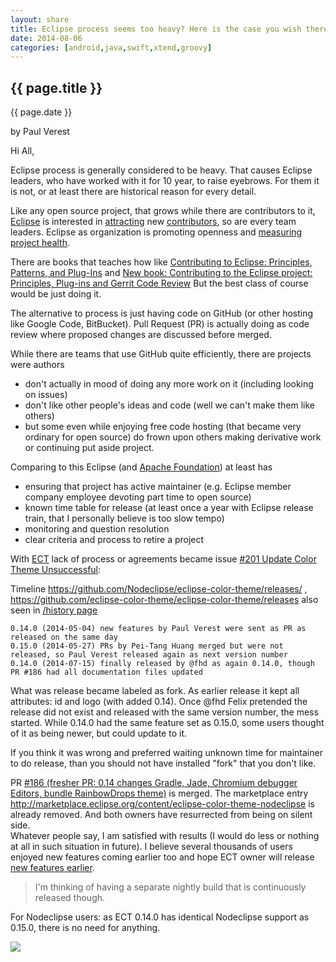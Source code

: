 ```yaml
---
layout: share
title: Eclipse process seems too heavy? Here is the case you wish there was one.md
date: 2014-08-06
categories: [android,java,swift,xtend,groovy]
---
```



## {{ page.title }}

<p class="meta">{{ page.date }}</p> by Paul Verest

Hi All, 

Eclipse process is generally considered to be heavy. That causes Eclipse leaders,
 who have worked with it for 10 year, to raise eyebrows. For them it is not,
 or at least there are historical reason for every detail. 
 
Like any open source project, that grows while there are contributors to it,
 [Eclipse](http://www.apache.org/) is interested in [attracting](https://www.eclipse.org/community/eclipse_newsletter/2014/july/article3.php)
 new [contributors](https://www.eclipse.org/community/eclipse_newsletter/2014/july/article2.php), so are every team leaders.
 Eclipse as organization is promoting openness and [measuring project health](https://www.eclipse.org/community/eclipse_newsletter/2014/july/article1.php).
 
There are books that teaches how like [Contributing to Eclipse: Principles, Patterns, and Plug-Ins](http://www.amazon.com/Contributing-Eclipse-Principles-Patterns-Plug-Ins/dp/0321205758)
 and [New book: Contributing to the Eclipse project: Principles, Plug-ins and Gerrit Code Review](http://blog.vogella.com/2014/06/05/new-book-contributing-to-the-eclipse-project-principles-plug-ins-and-gerrit-code-review/)
 But the best class of course would be just doing it.

The alternative to process is just having code on GitHub (or other hosting like Google Code, BitBucket).
 Pull Request (PR) is actually doing as code review where proposed changes are discussed before merged.
 
While there are teams that use GitHub quite efficiently, there are projects were authors 

- don't actually in mood of doing any more work on it (including looking on issues)
- don't like other people's ideas and code (well we can't make them like others)
- but some even while enjoying free code hosting (that became very ordinary for open source)
 do frown upon others making derivative work or continuing put aside project.

Comparing to this Eclipse (and [Apache Foundation](http://www.apache.org/)) at least has

- ensuring that project has active maintainer (e.g. Eclipse member company employee devoting part time to open source)
- known time table for release (at least once a year with Eclipse release train, that I personally believe is too slow tempo)
- monitoring and question resolution
- clear criteria and process to retire a project

With [ECT](https://github.com/eclipse-color-theme/eclipse-color-theme) lack of process or agreements
 became issue [#201 Update Color Theme Unsuccessful](https://github.com/eclipse-color-theme/eclipse-color-theme/issues/201#issuecomment-51036576):

Timeline <https://github.com/Nodeclipse/eclipse-color-theme/releases/> , <https://github.com/eclipse-color-theme/eclipse-color-theme/releases>
also seen in [/history page](/history)

```
0.14.0 (2014-05-04) new features by Paul Verest were sent as PR as released on the same day
0.15.0 (2014-05-27) PRs by Pei-Tang Huang merged but were not released, so Paul Verest released again as next version number
0.14.0 (2014-07-15) finally released by @fhd as again 0.14.0, though PR #186 had all documentation files updated
``` 

What was release became labeled as fork.
As earlier release it kept all attributes: id and logo (with added 0.14). 
Once @fhd Felix pretended the release did not exist and released with the same version number, the mess started.
While 0.14.0 had the same feature set as 0.15.0, some users thought of it as being newer, but could update to it.

If you think it was wrong and preferred waiting unknown time for maintainer to do release, 
than you should not have installed "fork" that you don't like.

PR [#186 (fresher PR: 0.14 changes Gradle, Jade, Chromium debugger Editors, bundle RainbowDrops theme)](https://github.com/eclipse-color-theme/eclipse-color-theme/pull/186)
 is merged. The marketplace entry <http://marketplace.eclipse.org/content/eclipse-color-theme-nodeclipse> is already removed.
 And both owners have resurrected from being on silent side.  
Whatever people say, I am satisfied with results (I would do less or nothing at all in such situation in future).
I believe several thousands of users enjoyed new features coming earlier too
and hope ECT owner will release [new features earlier](https://github.com/eclipse-color-theme/eclipse-color-theme/issues/201#issuecomment-51023338). 

> I'm thinking of having a separate nightly build that is continuously released though.

For Nodeclipse users: as ECT 0.14.0 has identical Nodeclipse support as 0.15.0, there is no need for anything.

[![](https://cloud.githubusercontent.com/assets/1614482/3824642/4fdf39ae-1d4a-11e4-96e3-b3a7f8fe1090.PNG)](https://github.com/eclipse-color-theme/eclipse-color-theme/issues/195)






  